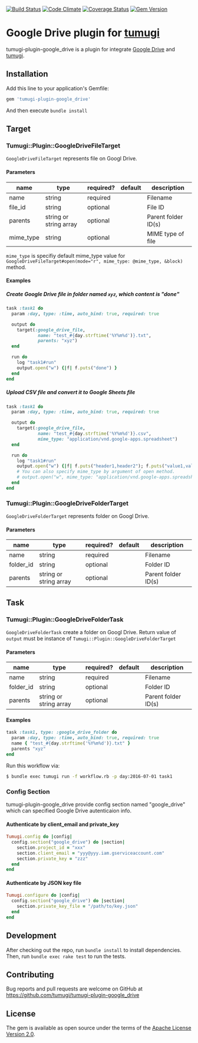 [![Build Status](https://travis-ci.org/tumugi/tumugi-plugin-google_drive.svg?branch=master)](https://travis-ci.org/tumugi/tumugi-plugin-google_drive) [![Code Climate](https://codeclimate.com/github/tumugi/tumugi-plugin-google_drive/badges/gpa.svg)](https://codeclimate.com/github/tumugi/tumugi-plugin-google_drive) [![Coverage Status](https://coveralls.io/repos/github/tumugi/tumugi-plugin-google_drive/badge.svg?branch=master)](https://coveralls.io/github/tumugi/tumugi-plugin-google_drive?branch=master) [![Gem Version](https://badge.fury.io/rb/tumugi-plugin-google_drive.svg)](https://badge.fury.io/rb/tumugi-plugin-google_drive)

# Google Drive plugin for [tumugi](https://github.com/tumugi/tumugi)

tumugi-plugin-google_drive is a plugin for integrate [Google Drive](https://www.google.com/intl/en/drive/) and [tumugi](https://github.com/tumugi/tumugi).

## Installation

Add this line to your application's Gemfile:

```ruby
gem 'tumugi-plugin-google_drive'
```

And then execute `bundle install`

## Target

### Tumugi::Plugin::GoogleDriveFileTarget

`GoogleDriveFileTarget` represents file on Googl Drive.

#### Parameters

| name      | type                   | required? | default | description         |
|-----------|------------------------|-----------|---------|---------------------|
| name      | string                 | required  |         | Filename            |
| file_id   | string                 | optional  |         | File ID             |
| parents   | string or string array | optional  |         | Parent folder ID(s) |
| mime_type | string                 | optional  |         | MIME type of file |

`mime_type` is specifiy default mime_type value for `GoogleDriveFileTarget#open(mode="r", mime_type: @mime_type, &block)` method.

#### Examples

##### Create Google Drive file in folder named `xyz`, which content is "done"

```rb
task :task1 do
  param :day, type: :time, auto_bind: true, required: true

  output do
    target(:google_drive_file,
            name: "test_#{day.strftime('%Y%m%d')}.txt",
            parents: "xyz")
  end

  run do
    log "task1#run"
    output.open("w") {|f| f.puts("done") }
  end
end
```

##### Upload CSV file and convert it to Google Sheets file

```rb
task :task1 do
  param :day, type: :time, auto_bind: true, required: true

  output do
    target(:google_drive_file,
            name: "test_#{day.strftime('%Y%m%d')}.csv",
            mime_type: "application/vnd.google-apps.spreadsheet")
  end

  run do
    log "task1#run"
    output.open("w") {|f| f.puts("header1,header2"); f.puts("value1,value2") }
    # You can also specify mime_type by argument of open method.
    # output.open("w", mime_type: "application/vnd.google-apps.spreadsheet") { ... }
  end
end
```

### Tumugi::Plugin::GoogleDriveFolderTarget

`GoogleDriveFolderTarget` represents folder on Googl Drive.

#### Parameters

| name      | type                   | required? | default | description         |
|-----------|------------------------|-----------|---------|---------------------|
| name      | string                 | required  |         | Filename            |
| folder_id | string                 | optional  |         | Folder ID           |
| parents   | string or string array | optional  |         | Parent folder ID(s) |

## Task

### Tumugi::Plugin::GoogleDriveFolderTask

`GoogleDriveFolderTask` create a folder on Googl Drive.
Return value of `output` must be instance of `Tumugi::Plugin::GoogleDriveFolderTarget`

#### Parameters

| name      | type                   | required? | default | description         |
|-----------|------------------------|-----------|---------|---------------------|
| name      | string                 | required  |         | Filename            |
| folder_id | string                 | optional  |         | Folder ID           |
| parents   | string or string array | optional  |         | Parent folder ID(s) |

#### Examples

```rb
task :task1, type: :google_drive_folder do
  param :day, type: :time, auto_bind: true, required: true
  name { "test_#{day.strftime('%Y%m%d')}.txt" }
  parents "xyz"
end
```

Run this workflow via:

```sh
$ bundle exec tumugi run -f workflow.rb -p day:2016-07-01 task1
```

### Config Section

tumugi-plugin-google_drive provide config section named "google_drive" which can specified Google Drive autenticaion info.

#### Authenticate by client_email and private_key

```rb
Tumugi.config do |config|
  config.section("google_drive") do |section|
    section.project_id = "xxx"
    section.client_email = "yyy@yyy.iam.gserviceaccount.com"
    section.private_key = "zzz"
  end
end
```

#### Authenticate by JSON key file

```rb
Tumugi.configure do |config|
  config.section("google_drive") do |section|
    section.private_key_file = "/path/to/key.json"
  end
end
```

## Development

After checking out the repo, run `bundle install` to install dependencies. Then, run `bundle exec rake test` to run the tests.

## Contributing

Bug reports and pull requests are welcome on GitHub at https://github.com/tumugi/tumugi-plugin-google_drive

## License

The gem is available as open source under the terms of the [Apache License
Version 2.0](http://www.apache.org/licenses/).

